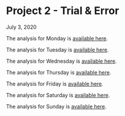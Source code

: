 Project 2 - Trial & Error
================
July 3, 2020

The analysis for Monday is [available here](Monday.md).

The analysis for Tuesday is [available here](Tuesday.md).

The analysis for Wednesday is [available here](Wednesday.md).

The analysis for Thursday is [available here](Thursday.md).

The analysis for Friday is [available here](Friday.md).

The analysis for Saturday is [available here](Saturday.md).

The analysis for Sunday is [available here](Sunday.md).
